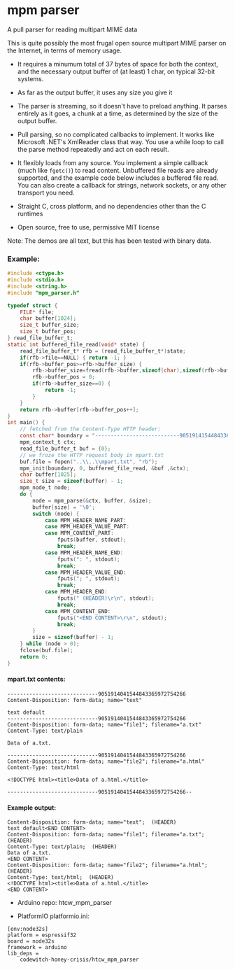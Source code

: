 # mpm parser

A pull parser for reading multipart MIME data

This is quite possibly the most frugal open source multipart MIME parser on the Internet, in terms of memory usage.

- It requires a minumum total of 37 bytes of space for both the context, and the necessary output buffer of (at least) 1 char, on typical 32-bit systems.

- As far as the output buffer, it uses any size you give it

- The parser is streaming, so it doesn't have to preload anything. It parses entirely as it goes, a chunk at a time, as determined by the size of the output buffer.

- Pull parsing, so no complicated callbacks to implement. It works like Microsoft .NET's XmlReader class that way. You use a while loop to call the parse method repeatedly and act on each result.

- It flexibly loads from any source. You implement a simple callback (much like `fgetc()`) to read content. Unbuffered file reads are already supported, and the example code below includes a buffered file read. You can also create a callback for strings, network sockets, or any other transport you need.

- Straight C, cross platform, and no dependencies other than the C runtimes

- Open source, free to use, permissive MIT license

Note: The demos are all text, but this has been tested with binary data.

### Example:
```c
#include <ctype.h>
#include <stdio.h>
#include <string.h>
#include "mpm_parser.h"

typedef struct {
    FILE* file;
    char buffer[1024];
    size_t buffer_size;
    size_t buffer_pos;
} read_file_buffer_t;
static int buffered_file_read(void* state) {
    read_file_buffer_t* rfb = (read_file_buffer_t*)state;
    if(rfb->file==NULL) { return -1; }
    if(rfb->buffer_pos>=rfb->buffer_size) {
        rfb->buffer_size=fread(rfb->buffer,sizeof(char),sizeof(rfb->buffer),rfb->file);
        rfb->buffer_pos = 0;
        if(rfb->buffer_size==0) { 
            return -1;
        }
    }
    return rfb->buffer[rfb->buffer_pos++];
}
int main() {
    // fetched from the Content-Type HTTP header:
    const char* boundary = "---------------------------90519141544843365972754266";
    mpm_context_t ctx;
    read_file_buffer_t buf = {0};
    // we froze the HTTP request body in mpart.txt
    buf.file = fopen("..\\..\\mpart.txt", "rb");
    mpm_init(boundary, 0, buffered_file_read, &buf ,&ctx);
    char buffer[1025];
    size_t size = sizeof(buffer) - 1;
    mpm_node_t node;
    do {
        node = mpm_parse(&ctx, buffer, &size);
        buffer[size] = '\0';
        switch (node) {
            case MPM_HEADER_NAME_PART:
            case MPM_HEADER_VALUE_PART:
            case MPM_CONTENT_PART:
                fputs(buffer, stdout);
                break;
            case MPM_HEADER_NAME_END:
                fputs(": ", stdout);                
                break;
            case MPM_HEADER_VALUE_END:
                fputs("; ", stdout);
                break;
            case MPM_HEADER_END:
                fputs(" (HEADER)\r\n", stdout);
                break;
            case MPM_CONTENT_END:
                fputs("<END CONTENT>\r\n", stdout);
                break;
        }
        size = sizeof(buffer) - 1;
    } while (node > 0);
    fclose(buf.file);
    return 0;
}
```
#### mpart.txt contents:
```
-----------------------------9051914041544843365972754266
Content-Disposition: form-data; name="text"

text default
-----------------------------9051914041544843365972754266
Content-Disposition: form-data; name="file1"; filename="a.txt"
Content-Type: text/plain

Data of a.txt.

-----------------------------9051914041544843365972754266
Content-Disposition: form-data; name="file2"; filename="a.html"
Content-Type: text/html

<!DOCTYPE html><title>Data of a.html.</title>

-----------------------------9051914041544843365972754266--
```
#### Example output:
```
Content-Disposition: form-data; name="text";  (HEADER)
text default<END CONTENT>
Content-Disposition: form-data; name="file1"; filename="a.txt";  (HEADER)
Content-Type: text/plain;  (HEADER)
Data of a.txt.
<END CONTENT>
Content-Disposition: form-data; name="file2"; filename="a.html";  (HEADER)
Content-Type: text/html;  (HEADER)
<!DOCTYPE html><title>Data of a.html.</title>
<END CONTENT>
````


- Arduino repo: htcw_mpm_parser

- PlatformIO platformio.ini:
```
[env:node32s]
platform = espressif32
board = node32s
framework = arduino
lib_deps = 
	codewitch-honey-crisis/htcw_mpm_parser
```